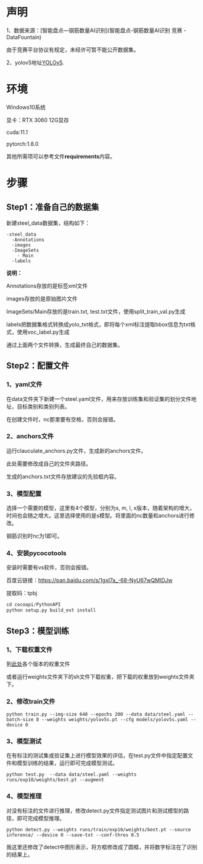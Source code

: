 # 声明

1、数据来源：[智能盘点—钢筋数量AI识别](智能盘点-钢筋数量AI识别 竞赛 - DataFountain)

由于竞赛平台协议有规定，未经许可暂不能公开数据集。

2、yolov5地址[YOLOv5](ultralytics/yolov5).

# 环境

Windows10系统

显卡：RTX 3060 12G显存

cuda:11.1

pytorch:1.8.0

其他所需项可以参考文件**requirements**内容。

# 步骤

## Step1：准备自己的数据集

新建steel_data数据集，结构如下：

    -steel_data
      -Annotations
      -images
      -ImageSets
        - Main
      -labels

 **说明：**
 
Annotations存放的是标签xml文件

images存放的是原始图片文件

ImageSets/Main存放的是train.txt, test.txt文件，使用split_train_val.py生成

labels把数据集格式转换成yolo_txt格式，即将每个xml标注提取bbox信息为txt格式，使用voc_label.py生成

通过上面两个文件转换，生成最终自己的数据集。

## Step2：配置文件

### 1、yaml文件

在data文件夹下新建一个steel.yaml文件，用来存放训练集和验证集的划分文件地址，目标类别和类别列表。

在创建文件时，nc那里要有空格，否则会报错。

### 2、anchors文件

运行clauculate_anchors.py文件，生成新的anchors文件。

此处需要修改成自己的文件夹路径。

生成的anchors.txt文件存放建议的先验框内容。

### 3、模型配置

选择一个需要的模型，这里有4个模型，分别为s, m, l, x版本，随着架构的增大，时间也会随之增大。这里选择使用的是s模型。将里面的nc数量和anchors进行修改。

钢筋识别时nc为1即可。

### 4、安装pycocotools

安装时需要有vs软件，否则会报错。

百度云链接：https://pan.baidu.com/s/1gxI7a_-68-NyU67wQMIDJw

提取码：tpbj

```python
cd cocoapi/PythonAPI  
python setup.py build_ext install
```

## Step3：模型训练

### 1、下载权重文件

到[此处](https://github.com/ultralytics/yolov5/releases/tag/v5.0)各个版本的权重文件

或者运行weights文件夹下的sh文件下载权重，把下载的权重放到weights文件夹下。

### 2、修改train文件

```
python train.py --img-size 640 --epochs 200 --data data/steel.yaml --batch-size 8 --weights weights/yolov5s.pt --cfg models/yolov5s.yaml --device 0
```

### 3、模型测试

在有标注的测试集或验证集上进行模型效果的评估，在test.py文件中指定配置文件和模型训练的结果，运行即可完成模型测试。

```
python test.py  --data data/steel.yaml --weights runs/exp10/weights/best.pt --augment
```

### 4、模型推理

对没有标注的文件进行推理，修改detect.py文件指定测试图片和测试模型的路径，即可完成模型推理。

```
python detect.py --weights runs/train/exp10/weights/best.pt --source inference/ --device 0 --save-txt --conf-thres 0.5
```

我这里还修改了detect中图形表示，将方框修改成了圆框，并将数字标注在了识别的结果上。



